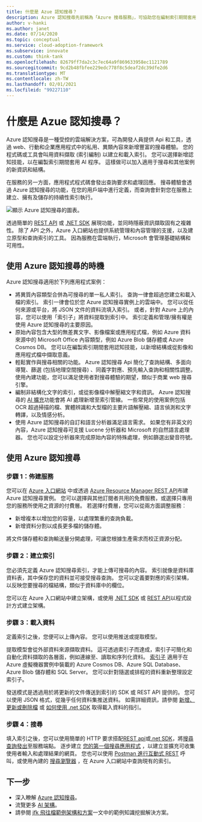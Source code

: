 ```yaml
---
title: 什麼是 Azue 認知搜尋？
description: Azure 認知搜尋先前稱為「Azure 搜尋服務」，可協助您在編制索引期間套用 AI 流程。
author: v-hanki
ms.author: janet
ms.date: 07/14/2020
ms.topic: conceptual
ms.service: cloud-adoption-framework
ms.subservice: innovate
ms.custom: think-tank
ms.openlocfilehash: 82679ff7da2c3c7ec64a9f869633958ec1121789
ms.sourcegitcommit: 9cd2b48fbfee229edc778f8c5deaf2dc39dfe2d6
ms.translationtype: MT
ms.contentlocale: zh-TW
ms.lasthandoff: 02/01/2021
ms.locfileid: "99227110"
---
```

<!-- cSpell:ignore Lucene -->

<!-- docutune:casing "JFK Files" -->
<!-- docutune:ignore "Azure Search" -->

# <a name="what-is-azure-cognitive-search"></a>什麼是 Azue 認知搜尋？

Azure 認知搜尋是一種受控的雲端解決方案，可為開發人員提供 Api 和工具，透過 web、行動和企業應用程式中的私用、異類內容來新增豐富的搜尋體驗。 您的程式碼或工具會叫用資料擷取 (索引編制) 以建立和載入索引。 您可以選擇新增認知技能，以在編製索引期間套用 AI 程序。 這樣做可以加入適用于搜尋和其他案例的新資訊和結構。

在服務的另一方面，應用程式程式碼會發出查詢要求和處理回應。 搜尋體驗會透過 Azure 認知搜尋的功能，在您的用戶端中進行定義，而查詢會針對您在服務上建立、擁有及儲存的持續性索引執行。

![顯示 Azure 認知搜尋的圖表。](../../_images/ai-cognitive-search.png)

透過簡單的 [REST API](/rest/api/searchservice/) 或 [.NET SDK](/azure/search/search-howto-dotnet-sdk) 展現功能，並同時隱蔽資訊擷取固有之複雜性。 除了 API 之外，Azure 入口網站也提供系統管理和內容管理的支援，以及建立原型和查詢索引的工具。 因為服務在雲端執行，Microsoft 會管理基礎結構和可用性。

## <a name="when-to-use-azure-cognitive-search"></a>使用 Azure 認知搜尋的時機

Azure 認知搜尋適用於下列應用程式案例：

- 將異質內容類型合併為可搜尋的單一私人索引。 查詢一律會超過您建立和載入檔的索引。 索引一律會位於您 Azure 認知搜尋實例上的雲端中。 您可以從任何來源或平台，將 JSON 文件的資料流填入索引。 或者，針對 Azure 上的內容，您可以使用「索引子」將資料提取到索引中。 索引定義和管理/擁有權是使用 Azure 認知搜尋的主要原因。
- 原始內容包含大型的無差異文字、影像檔案或應用程式檔，例如 Azure 資料來源中的 Microsoft Office 內容類型，例如 Azure Blob 儲存體或 Azure Cosmos DB。 您可以在編製索引期間套用認知技能，以新增結構或從影像和應用程式檔中擷取意義。
- 輕鬆實作與搜尋相關的功能。 Azure 認知搜尋 Api 簡化了查詢結構、多面向導覽、篩選 (包括地理空間搜尋) 、同義字對應、預先輸入查詢和相關性調整。 使用內建功能，您可以滿足使用者對搜尋體驗的期望，類似于商業 web 搜尋引擎。
- 編制非結構化文字的索引，或從影像檔中解壓縮文字和資訊。 Azure 認知搜尋的 [AI 擴充](/azure/search/cognitive-search-concept-intro)功能會將 AI 處理新增至索引管線。 一些常見的使用案例包括 OCR 超過掃描的檔、實體辨識和大型檔的主要片語解壓縮、語言偵測和文字轉譯，以及情感分析。
- 使用 Azure 認知搜尋的自訂和語言分析器滿足語言需求。 如果您有非英文的內容，Azure 認知搜尋可支援 Lucene 分析器和 Microsoft 的自然語言處理器。 您也可以設定分析器來完成原始內容的特殊處理，例如篩選出變音符號。

## <a name="use-azure-cognitive-search"></a>使用 Azure 認知搜尋

### <a name="step-1-provision-the-service"></a>步驟 1：佈建服務

您可以在 [Azure 入口網站](https://portal.azure.com/) 中或透過 [Azure Resource Manager REST API](/rest/api/searchmanagement/)布建 Azure 認知搜尋實例。 您可以選擇與其他訂閱者共用的免費服務，或選擇只專用您的服務所使用之資源的付費層。 若選擇付費層，您可以從兩方面調整服務︰

- 新增複本以增加您的容量，以處理繁重的查詢負載。
- 新增資料分割以成長更多檔的儲存體。

將文件儲存體和查詢輸送量分開處理，可讓您根據生產需求而校正資源分配。

### <a name="step-2-create-an-index"></a>步驟 2：建立索引

您必須先定義 Azure 認知搜尋索引，才能上傳可搜尋的內容。 索引就像是資料庫資料表，其中保存您的資料並可接受搜尋查詢。 您可以定義要對應的索引架構，以反映您要搜尋的檔結構，類似于資料庫中的欄位。

您可以在 Azure 入口網站中建立架構，或使用 [.NET SDK](/azure/search/search-howto-dotnet-sdk) 或 [REST API](/rest/api/searchservice/)以程式設計方式建立架構。

### <a name="step-3-load-data"></a>步驟 3：載入資料

定義索引之後，您便可以上傳內容。 您可以使用推送或提取模型。

提取模型會從外部資料來源擷取資料。 這可透過索引子而達成，索引子可簡化和自動化資料擷取的各層面，例如連線至、讀取和序列化資料。 [索引子](/rest/api/searchservice/Indexer-operations) 適用于在 Azure 虛擬機器實例中裝載的 Azure Cosmos DB、Azure SQL Database、Azure Blob 儲存體和 SQL Server。 您可以針對隨選或排程的資料重新整理設定索引子。

發送模式是透過用於將更新的文件傳送到索引的 SDK 或 REST API 提供的。 您可以使用 JSON 格式，從幾乎任何資料集推送資料。 如需詳細資訊，請參閱 [新增、更新或刪除檔](/rest/api/searchservice/addupdate-or-delete-documents) 或 [如何使用 .net SDK](/azure/search/search-howto-dotnet-sdk) 取得載入資料的指引。

### <a name="step-4-search"></a>步驟 4：搜尋

填入索引之後，您可以使用簡單的 HTTP 要求搭配[REST api](/rest/api/searchservice/search-documents)或[.net SDK](/dotnet/api/microsoft.azure.search.idocumentsoperations)，將[搜尋查詢發出](/azure/search/search-query-overview)至服務端點。 逐步建立 [您的第一個搜尋應用程式](/azure/search/tutorial-csharp-create-first-app) ，以建立並擴充可收集使用者輸入和處理結果的網頁。 您也可以使用 [Postman 進行互動式 REST](/azure/search/search-get-started-rest) 呼叫，或使用內建的 [搜尋瀏覽器](/azure/search/search-explorer) ，在 Azure 入口網站中查詢現有的索引。

## <a name="next-steps"></a>下一步

- 深入瞭解 [Azure 認知搜尋](/azure/search/)。
- 流覽更多 [AI 架構](/azure/architecture/browse/)。
- 請參閱 [jfk 飛往檔範例架構和方案](/azure/architecture/solution-ideas/articles/cognitive-search-with-skillsets)一文中的範例知識挖掘解決方案。
